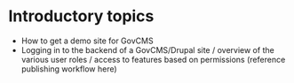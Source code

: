 # Introductory topics
* How to get a demo site for GovCMS
* Logging in to the backend of a GovCMS/Drupal site / overview of the various user roles / access to features based on permissions (reference publishing workflow here)
